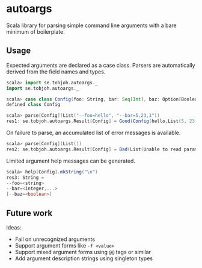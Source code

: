 # autoargs

Scala library for parsing simple command line arguments with a bare minimum of boilerplate.

## Usage

Expected arguments are declared as a case class.
Parsers are automatically derived from the field names and types.

```scala
scala> import se.tobjoh.autoargs._
import se.tobjoh.autoargs._

scala> case class Config(foo: String, bar: Seq[Int], baz: Option[Boolean])
defined class Config

scala> parse[Config](List("--foo=hello", "--bar=5,23,1"))
res1: se.tobjoh.autoargs.Result[Config] = Good(Config(hello,List(5, 23, 1),None),List())
```

On failure to parse, an accumulated list of error messages is available.
```scala
scala> parse[Config](List())
res2: se.tobjoh.autoargs.Result[Config] = Bad(List(Unable to read parameter: foo, Unable to read parameter: bar),List())
```

Limited argument help messages can be generated.
```scala
scala> help[Config].mkString("\n")
res3: String =
--foo=<string>
--bar=<integer,...>
[--baz=<boolean>]
```

## Future work

Ideas:
- Fail on unrecognized arguments
- Support argument forms like `-f <value>`
- Support mixed argument forms using `@@` tags or similar
- Add argument description strings using singleton types
